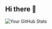 ## Hi there 👋

![Your GitHub Stats](https://github-readme-stats.vercel.app/api?username=Eilvo&show_icons=true&theme=radical)
